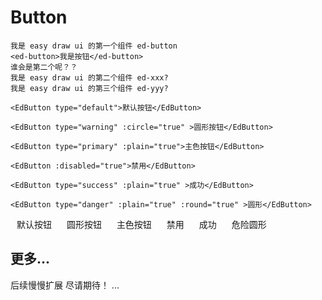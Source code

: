 # Button

```
我是 easy draw ui 的第一个组件 ed-button
<ed-button>我是按钮</ed-button>
谁会是第二个呢？？
我是 easy draw ui 的第二个组件 ed-xxx?
我是 easy draw ui 的第三个组件 ed-yyy?
```

```
<EdButton type="default">默认按钮</EdButton>
```

```
<EdButton type="warning" :circle="true" >圆形按钮</EdButton>
```

```
<EdButton type="primary" :plain="true">主色按钮</EdButton>
```

```
<EdButton :disabled="true">禁用</EdButton>
```

```
<EdButton type="success" :plain="true" >成功</EdButton>
```

```
<EdButton type="danger" :plain="true" :round="true" >圆形</EdButton>
```

<EdButton class="margin10" type="default">默认按钮</EdButton>
<EdButton class="margin10" type="warning" :circle="true" >圆形按钮</EdButton>
<EdButton class="margin10" type="primary" :plain="true">主色按钮</EdButton>
<EdButton class="margin10" :disabled="true">禁用</EdButton>
<EdButton class="margin10" type="success"  :plain="true" >成功</EdButton>
<EdButton class="margin10" type="danger" :plain="true" :round="true" >危险圆形</EdButton>


## 更多...
后续慢慢扩展 尽请期待！
...

<script setup>
import EdButton from '../../../packages/components/ed-button/EdButton.vue'
</script>
<style>
.margin10{
    margin: 10px
}
</style>